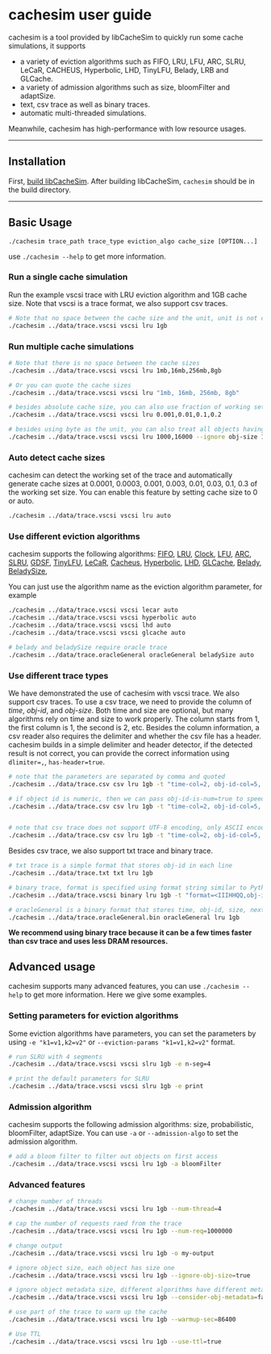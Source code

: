 
# cachesim user guide 
cachesim is a tool provided by libCacheSim to quickly run some cache simulations, it supports 
* a variety of eviction algorithms such as FIFO, LRU, LFU, ARC, SLRU, LeCaR, CACHEUS, Hyperbolic, LHD, TinyLFU, Belady, LRB and GLCache. 
* a variety of admission algorithms such as size, bloomFilter and adaptSize. 
* text, csv trace as well as binary traces. 
* automatic multi-threaded simulations. 

Meanwhile, cachesim has high-performance with low resource usages. 

---

## Installation
First, [build libCacheSim](../README.md). After building libCacheSim, `cachesim` should be in the build directory. 

---

## Basic Usage
```
./cachesim trace_path trace_type eviction_algo cache_size [OPTION...]
```

use `./cachesim --help` to get more information.

### Run a single cache simulation

Run the example vscsi trace with LRU eviction algorithm and 1GB cache size. 
Note that vscsi is a trace format, we also support csv traces. 

```bash
# Note that no space between the cache size and the unit, unit is not case sensitive
./cachesim ../data/trace.vscsi vscsi lru 1gb 
```

### Run multiple cache simulations
```bash
# Note that there is no space between the cache sizes
./cachesim ../data/trace.vscsi vscsi lru 1mb,16mb,256mb,8gb

# Or you can quote the cache sizes
./cachesim ../data/trace.vscsi vscsi lru "1mb, 16mb, 256mb, 8gb"

# besides absolute cache size, you can also use fraction of working set size
./cachesim ../data/trace.vscsi vscsi lru 0.001,0.01,0.1,0.2

# besides using byte as the unit, you can also treat all objects having the same size, and the size is the number of objects
./cachesim ../data/trace.vscsi vscsi lru 1000,16000 --ignore obj-size 1
``` 


### Auto detect cache sizes
cachesim can detect the working set of the trace and automatically generate cache sizes at 0.0001, 0.0003, 0.001, 0.003, 0.01, 0.03, 0.1, 0.3 of the working set size. 
You can enable this feature by setting cache size to 0 or auto.

```bash
./cachesim ../data/trace.vscsi vscsi lru auto
```

### Use different eviction algorithms
cachesim supports the following algorithms:
[FIFO](../libCacheSim/libCacheSim/cache/eviction/FIFO.c), 
[LRU](../libCacheSim/libCacheSim/cache/eviction/LRU.c), 
[Clock](../libCacheSim/libCacheSim/cache/eviction/Clock.c),
[LFU](../libCacheSim/libCacheSim/cache/eviction/LFU.c), 
[ARC](../libCacheSim/libCacheSim/cache/eviction/ARC.c), 
[SLRU](../libCacheSim/libCacheSim/cache/eviction/SLRU.c), 
[GDSF](../libCacheSim/libCacheSim/cache/eviction/GDSF.c), 
[TinyLFU](../libCacheSim/libCacheSim/cache/eviction/TinyLFU.c), 
[LeCaR](../libCacheSim/libCacheSim/cache/eviction/LeCaR.c), 
[Cacheus](../libCacheSim/libCacheSim/cache/eviction/Cacheus.c), 
[Hyperbolic](../libCacheSim/libCacheSim/cache/eviction/Hyperbolic.c), 
[LHD](../libCacheSim/libCacheSim/cache/eviction/LHD/LHDInterface.cpp), 
[GLCache](../libCacheSim/libCacheSim/cache/eviction/GLCache/GLCache.c),
[Belady](../libCacheSim/libCacheSim/cache/eviction/Belady.c), 
[BeladySize](../libCacheSim/libCacheSim/cache/eviction/BeladySize.c), 

You can just use the algorithm name as the eviction algorithm parameter, for example  

```bash
./cachesim ../data/trace.vscsi vscsi lecar auto
./cachesim ../data/trace.vscsi vscsi hyperbolic auto
./cachesim ../data/trace.vscsi vscsi lhd auto
./cachesim ../data/trace.vscsi vscsi glcache auto

# belady and beladySize require oracle trace
./cachesim ../data/trace.oracleGeneral oracleGeneral beladySize auto
```


### Use different trace types 
We have demonstrated the use of cachesim with vscsi trace. We also support csv traces.
To use a csv trace, we need to provide the column of *time*, *obj-id*, and *obj-size*. 
Both time and size are optional, but many algorithms rely on time and size to work properly.
The column starts from 1, the first column is 1, the second is 2, etc.
Besides the column information, a csv reader also requires the delimiter and whether the csv file has a header. 
cachesim builds in a simple delimiter and header detector, if the detected result is not correct, you can provide the correct information using `dlimiter=,`, `has-header=true`.


```bash
# note that the parameters are separated by comma and quoted
./cachesim ../data/trace.csv csv lru 1gb -t "time-col=2, obj-id-col=5, obj-size-col=4"

# if object id is numeric, then we can pass obj-id-is-num=true to speed up
./cachesim ../data/trace.csv csv lru 1gb -t "time-col=2, obj-id-col=5, obj-size-col=4, obj-id-is-num=true"


# note that csv trace does not support UTF-8 encoding, only ASCII encoding is supported
./cachesim ../data/trace.csv csv lru 1gb -t "time-col=2, obj-id-col=5, obj-size-col=4, delimiter=,, has-header=true"
```

Besides csv trace, we also support txt trace and binary trace. 
```bash
# txt trace is a simple format that stores obj-id in each line
./cachesim ../data/trace.txt txt lru 1gb

# binary trace, format is specified using format string similar to Python struct
./cachesim ../data/trace.vscsi binary lru 1gb -t "format=<IIIHHQQ,obj-id-col=6,obj-size-col=2"

# oracleGeneral is a binary format that stores time, obj-id, size, next-access-time (in reference count)
./cachesim ../data/trace.oracleGeneral.bin oracleGeneral lru 1gb
```
**We recommend using binary trace because it can be a few times faster than csv trace and uses less DRAM resources.**



## Advanced usage

cachesim supports many advanced features, you can use `./cachesim --help` to get more information.
Here we give some examples. 

### Setting parameters for eviction algorithms
Some eviction algorithms have parameters, you can set the parameters by using `-e "k1=v1,k2=v2"` or `--eviction-params "k1=v1,k2=v2"` format.
```bash
# run SLRU with 4 segments
./cachesim ../data/trace.vscsi vscsi slru 1gb -e n-seg=4

# print the default parameters for SLRU
./cachesim ../data/trace.vscsi vscsi slru 1gb -e print
```


### Admission algorithm
cachesim supports the following admission algorithms: size, probabilistic, bloomFilter, adaptSize.
You can use `-a` or `--admission-algo` to set the admission algorithm. 
```bash
# add a bloom filter to filter out objects on first access
./cachesim ../data/trace.vscsi vscsi lru 1gb -a bloomFilter
```


### Advanced features 
```bash
# change number of threads 
./cachesim ../data/trace.vscsi vscsi lru 1gb --num-thread=4

# cap the number of requests raed from the trace
./cachesim ../data/trace.vscsi vscsi lru 1gb --num-req=1000000

# change output 
./cachesim ../data/trace.vscsi vscsi lru 1gb -o my-output

# ignore object size, each object has size one
./cachesim ../data/trace.vscsi vscsi lru 1gb --ignore-obj-size=true

# ignore object metadata size, different algorithms have different metadata size, this option will ignore the metadata size
./cachesim ../data/trace.vscsi vscsi lru 1gb --consider-obj-metadata=false

# use part of the trace to warm up the cache
./cachesim ../data/trace.vscsi vscsi lru 1gb --warmup-sec=86400

# Use TTL
./cachesim ../data/trace.vscsi vscsi lru 1gb --use-ttl=true

```





